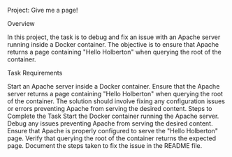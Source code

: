 Project: Give me a page!

Overview

In this project, the task is to debug and fix an issue with an Apache server running inside a Docker container. The objective is to ensure that Apache returns a page containing "Hello Holberton" when querying the root of the container.

Task Requirements

Start an Apache server inside a Docker container.
Ensure that the Apache server returns a page containing "Hello Holberton" when querying the root of the container.
The solution should involve fixing any configuration issues or errors preventing Apache from serving the desired content.
Steps to Complete the Task
Start the Docker container running the Apache server.
Debug any issues preventing Apache from serving the desired content.
Ensure that Apache is properly configured to serve the "Hello Holberton" page.
Verify that querying the root of the container returns the expected page.
Document the steps taken to fix the issue in the README file.
